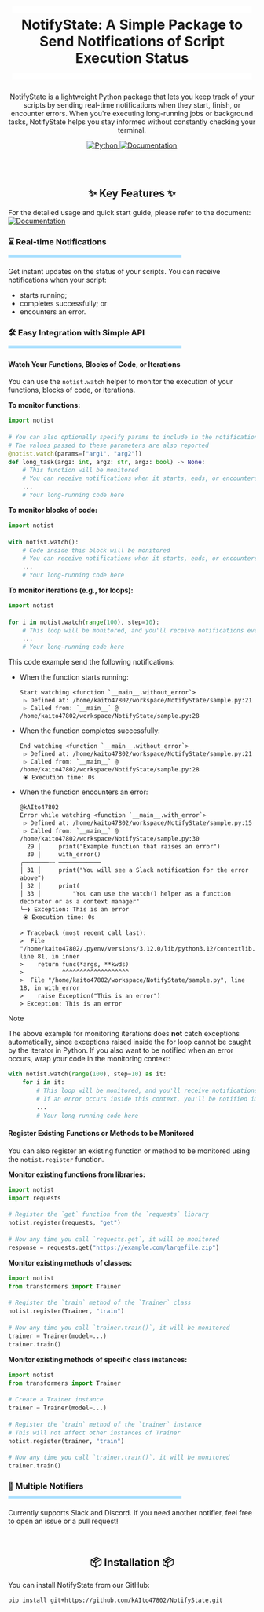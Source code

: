 
<h1 align="center">
  <a href="https://github.com/kAIto47802/NotifyState/blob/main/README.md">
    <img width="97%" height="14px" src="docs/_images/titleLine3t.svg">
  </a>
  NotifyState: A Simple Package to Send Notifications of Script Execution Status
  <a href="https://github.com/kAIto47802/NotifyState/blob/main/README.md">
    <img width="97%" height="14px" src="docs/_images/titleLine3t.svg">
  </a>
</h1>

<p align="center">
  NotifyState is a lightweight Python package that lets you keep track of your scripts by sending real-time notifications when they start, finish, or encounter errors.
  When you're executing long-running jobs or background tasks, NotifyState helps you stay informed without constantly checking your terminal.
</p>

<div align="center">
  <a target="_blank" href="https://www.python.org">
    <img src="https://img.shields.io/badge/python-3.9%20%7C%203.10%20%7C%203.11%20%7C%203.12-blue" alt="Python"/>
  </a>
  <a href="https://kaito47802.github.io/NotifyState/index.html">
    <img src="https://img.shields.io/badge/docs-latest-brightgreen?logo=read-the-docs" alt="Documentation"/>
  </a>
</div>

<br><br>

<h2 align="center">
  ✨ Key Features ✨
</h2>

For the detailed usage and quick start guide, please refer to the document:
<a href="https://kaito47802.github.io/NotifyState/index.html">
  <img src="https://img.shields.io/badge/docs-latest-brightgreen?logo=read-the-docs" alt="Documentation" align="top"/>
</a>


<h3>
  <div>⌛ Real-time Notifications</div>
  <a href="https://github.com/kAIto47802/NotifyState/blob/main/README.md">
    <img width="70%" height="6px" src="docs/_images/line3.svg">
</a>
</h3>

Get instant updates on the status of your scripts.
You can receive notifications when your script:

- starts running;
- completes successfully; or
- encounters an error.


<h3>
  <div>🛠️ Easy Integration with Simple API</div>
  <a href="https://github.com/kAIto47802/NotifyState/blob/main/README.md">
    <img width="70%" height="6px" src="docs/_images/line3.svg">
  </a>
</h3>

#### Watch Your Functions, Blocks of Code, or Iterations

You can use the `notist.watch` helper to monitor the execution of your functions, blocks of code, or iterations.

**To monitor functions:**

```python
import notist

# You can also optionally specify params to include in the notification
# The values passed to these parameters are also reported
@notist.watch(params=["arg1", "arg2"])
def long_task(arg1: int, arg2: str, arg3: bool) -> None:
    # This function will be monitored
    # You can receive notifications when it starts, ends, or encounters an error
    ...
    # Your long-running code here
```

**To monitor blocks of code:**

```python
import notist

with notist.watch():
    # Code inside this block will be monitored
    # You can receive notifications when it starts, ends, or encounters an error
    ...
    # Your long-running code here
```

**To monitor iterations (e.g., for loops):**

```python
import notist

for i in notist.watch(range(100), step=10):
    # This loop will be monitored, and you'll receive notifications every 10 iterations.
    ...
    # Your long-running code here
```

This code example send the following notifications:

- When the function starts running:

   ```text
   Start watching <function `__main__.without_error`>
    ▷ Defined at: /home/kaito47802/workspace/NotifyState/sample.py:21
    ▷ Called from: `__main__` @ /home/kaito47802/workspace/NotifyState/sample.py:28
   ```

- When the function completes successfully:

   ```text
   End watching <function `__main__.without_error`>
    ▷ Defined at: /home/kaito47802/workspace/NotifyState/sample.py:21
    ▷ Called from: `__main__` @ /home/kaito47802/workspace/NotifyState/sample.py:28
    ⦿ Execution time: 0s
   ```

- When the function encounters an error:

   ```text
   @kAIto47802
   Error while watching <function `__main__.with_error`>
    ▷ Defined at: /home/kaito47802/workspace/NotifyState/sample.py:15
    ▷ Called from: `__main__` @ /home/kaito47802/workspace/NotifyState/sample.py:30
     29 │     print("Example function that raises an error")
     30 │     with_error()
   ╭───────┄┄ ────────────
   │ 31 │     print("You will see a Slack notification for the error above")
   │ 32 │     print(
   │ 33 │         "You can use the watch() helper as a function decorator or as a context manager"
   ╰─❯ Exception: This is an error
    ⦿ Execution time: 0s

   > Traceback (most recent call last):
   >  File "/home/kaito47802/.pyenv/versions/3.12.0/lib/python3.12/contextlib.py", line 81, in inner
   >    return func(*args, **kwds)
   >           ^^^^^^^^^^^^^^^^^^^
   >  File "/home/kaito47802/workspace/NotifyState/sample.py", line 18, in with_error
   >    raise Exception("This is an error")
   > Exception: This is an error
   ```

> [!NOTE]
> The above example for monitoring iterations does **not** catch exceptions automatically,
> since exceptions raised inside the for loop cannot be caught by the iterator in Python.
> If you also want to be notified when an error occurs, wrap your code in the monitoring context:
> ```python
> with notist.watch(range(100), step=10) as it:
>     for i in it:
>         # This loop will be monitored, and you'll receive notifications every 10 iterations.
>         # If an error occurs inside this context, you'll be notified immediately.
>         ...
>         # Your long-running code here
> ```

#### Register Existing Functions or Methods to be Monitored

You can also register an existing function or method to be monitored using the `notist.register` function.

**Monitor existing functions from libraries:**

```python
import notist
import requests

# Register the `get` function from the `requests` library
notist.register(requests, "get")

# Now any time you call `requests.get`, it will be monitored
response = requests.get("https://example.com/largefile.zip")
```

**Monitor existing methods of classes:**

```python
import notist
from transformers import Trainer

# Register the `train` method of the `Trainer` class
notist.register(Trainer, "train")

# Now any time you call `trainer.train()`, it will be monitored
trainer = Trainer(model=...)
trainer.train()
```

**Monitor existing methods of specific class instances:**

```python
import notist
from transformers import Trainer

# Create a Trainer instance
trainer = Trainer(model=...)

# Register the `train` method of the `trainer` instance
# This will not affect other instances of Trainer
notist.register(trainer, "train")

# Now any time you call `trainer.train()`, it will be monitored
trainer.train()
```


<h3>
  <div>🔔 Multiple Notifiers</div>
  <a href="https://github.com/kAIto47802/NotifyState/blob/main/README.md">
    <img width="70%" height="6px" src="docs/_images/line3.svg">
  </a>
</h3>


Currently supports Slack and Discord. If you need another notifier, feel free to open an issue or a pull request!

<br>

<h2 align="center">
  📦 Installation 📦
</h2>

You can install NotifyState from our GitHub:

```bash
pip install git+https://github.com/kAIto47802/NotifyState.git
```